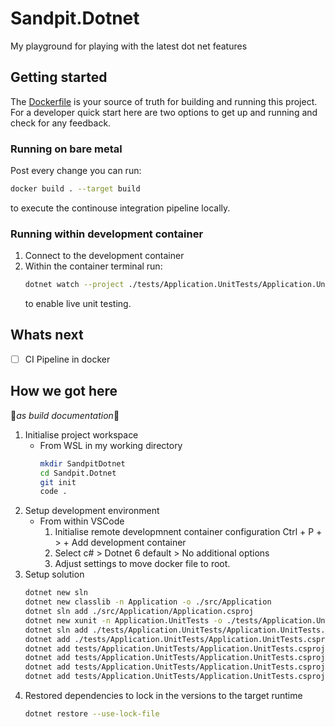 # Sandpit.Dotnet

My playground for playing with the latest dot net features

## Getting started

The [Dockerfile](./Dockerfile) is your source of truth for building and running this project.
For a developer quick start here are two options to get up and running and check for any feedback.

### Running on bare metal

Post every change you can run:
``` bash
docker build . --target build
```
to execute the continouse integration pipeline locally.

### Running within development container

1. Connect to the development container
1. Within the container terminal run:
   ```bash
   dotnet watch --project ./tests/Application.UnitTests/Application.UnitTests.csproj -- test
   ```
   to enable live unit testing.

## Whats next

- [ ] CI Pipeline in docker

## How we got here

🚧_as build documentation_🚧

1. Initialise project workspace
   - From WSL in my working directory
     ```bash
     mkdir SandpitDotnet
     cd Sandpit.Dotnet
     git init
     code .
     ```
1. Setup development environment
   - From within VSCode
     1. Initialise remote developmnent container configuration Ctrl + P + > +  Add development container
     1. Select c# > Dotnet 6 default > No additional options
     1. Adjust settings to move docker file to root.
1. Setup solution
   ``` bash
   dotnet new sln
   dotnet new classlib -n Application -o ./src/Application
   dotnet sln add ./src/Application/Application.csproj
   dotnet new xunit -n Application.UnitTests -o ./tests/Application.UnitTests
   dotnet sln add ./tests/Application.UnitTests/Application.UnitTests.csproj
   dotnet add ./tests/Application.UnitTests/Application.UnitTests.csproj reference ./src/Application/Application.csproj 
   dotnet add tests/Application.UnitTests/Application.UnitTests.csproj package Moq
   dotnet add tests/Application.UnitTests/Application.UnitTests.csproj package AutoFixture
   dotnet add tests/Application.UnitTests/Application.UnitTests.csproj package AutoFixture.AutoMoq
   dotnet add tests/Application.UnitTests/Application.UnitTests.csproj package FluentAssertions
   ```
1. Restored dependencies to lock in the versions to the target runtime
   ``` bash
   dotnet restore --use-lock-file
   ```
   
